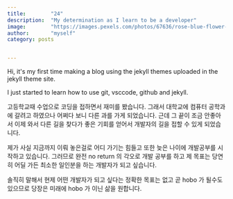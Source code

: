 ```yaml
---
title:        "24"
description:  "My determination as I learn to be a developer"
image:        "https://images.pexels.com/photos/67636/rose-blue-flower-rose-blooms-67636.jpeg?auto=compress&cs=tinysrgb&dpr=1&w=500"
author:       "myself"
category: posts


---
```


Hi, it's my first time making a blog using the jekyll themes uploaded in the jekyll theme site.

I just started to learn how to use git, vsccode, github and jekyll.

고등학교때 수업으로 코딩을 접하면서 재미를 봤습니다. 그래서 대학교에 컴퓨터 공학과에 갈려고 하였으나 어쩌다 보니 
다른 과를 가게 되었습니다. 근데 그 끝이 조금 안좋아서 이제 와서 다른 길을 찾다가 좋은 기회를 얻어서 개발자의 길을 접할 수 있게 되었습니다.

제가 사실 지금까지 이뤄 놓은걸로 어디 가기는 힘들고 또한 늦은 나이에 개발공부를 시작하고 있습니다. 그러므로 완전 no return 의 각오로 개발 공부를 하고 제 목표는 당연히 어딜 가든 최소한 일인분을 하는 개발자가 되고 싶습니다.

솔직히 말해서 현제 어떤 개발자가 되고 싶다는 정확한 목표는 없고 곧 hobo 가 될수도 있으므로 당장은 미래에 hobo 가 이닌 삶을 원합니다.

